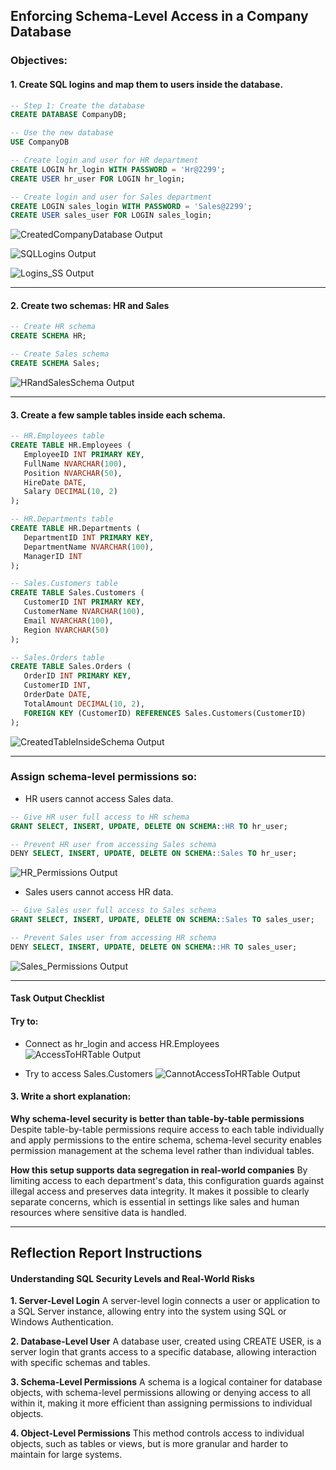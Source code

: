  ## Enforcing Schema-Level Access in a Company Database
 ### Objectives:

 #### 1. Create SQL logins and map them to users inside the database.
 ```sql
-- Step 1: Create the database
CREATE DATABASE CompanyDB;

-- Use the new database
USE CompanyDB

-- Create login and user for HR department
CREATE LOGIN hr_login WITH PASSWORD = 'Hr@2299';
CREATE USER hr_user FOR LOGIN hr_login;

-- Create login and user for Sales department
CREATE LOGIN sales_login WITH PASSWORD = 'Sales@2299';
CREATE USER sales_user FOR LOGIN sales_login;
```

![CreatedCompanyDatabase Output](./image/CompanyDB.png)

![SQLLogins Output](./image/SQL_Logins.png)

![Logins_SS Output](./image/Logins.png)

------------------

#### 2. Create two schemas: HR and Sales
 ```sql
-- Create HR schema
CREATE SCHEMA HR;

-- Create Sales schema
CREATE SCHEMA Sales;
```
![HRandSalesSchema Output](./image/HRSalesSchemas.png)

------------------

#### 3. Create a few sample tables inside each schema.
 ```sql
-- HR.Employees table
CREATE TABLE HR.Employees (
    EmployeeID INT PRIMARY KEY,
    FullName NVARCHAR(100),
    Position NVARCHAR(50),
    HireDate DATE,
    Salary DECIMAL(10, 2)
);

-- HR.Departments table
CREATE TABLE HR.Departments (
    DepartmentID INT PRIMARY KEY,
    DepartmentName NVARCHAR(100),
    ManagerID INT
);

-- Sales.Customers table
CREATE TABLE Sales.Customers (
    CustomerID INT PRIMARY KEY,
    CustomerName NVARCHAR(100),
    Email NVARCHAR(100),
    Region NVARCHAR(50)
);

-- Sales.Orders table
CREATE TABLE Sales.Orders (
    OrderID INT PRIMARY KEY,
    CustomerID INT,
    OrderDate DATE,
    TotalAmount DECIMAL(10, 2),
    FOREIGN KEY (CustomerID) REFERENCES Sales.Customers(CustomerID)
);
```
![CreatedTableInsideSchema Output](./image/TableInsideSchema.png)

--------------

### Assign schema-level permissions so:

- HR users cannot access Sales data.
```sql
-- Give HR user full access to HR schema
GRANT SELECT, INSERT, UPDATE, DELETE ON SCHEMA::HR TO hr_user;

-- Prevent HR user from accessing Sales schema
DENY SELECT, INSERT, UPDATE, DELETE ON SCHEMA::Sales TO hr_user;
```
![HR_Permissions Output](./image/HRPermissions.png)

- Sales users cannot access HR data.
```sql
-- Give Sales user full access to Sales schema
GRANT SELECT, INSERT, UPDATE, DELETE ON SCHEMA::Sales TO sales_user;

-- Prevent Sales user from accessing HR schema
DENY SELECT, INSERT, UPDATE, DELETE ON SCHEMA::HR TO sales_user;
```

![Sales_Permissions Output](./image/SalesPermissions.png)

-------------------

#### Task Output Checklist

#### Try to:

- Connect as hr_login and access HR.Employees
![AccessToHRTable Output](./image/AccessToHRTable.png)

- Try to access Sales.Customers
![CannotAccessToHRTable Output](./image/CannotAccessToHR.png)



#### 3. Write a short explanation:
**Why schema-level security is better than table-by-table permissions**
Despite table-by-table permissions require access to each table individually and apply permissions to the entire schema, schema-level security enables permission management at the schema level rather than individual tables.

**How this setup supports data segregation in real-world companies**
By limiting access to each department's data, this configuration guards against illegal access and preserves data integrity.  It makes it possible to clearly separate concerns, which is essential in settings like sales and human resources where sensitive data is handled.

-------------------
## Reflection Report Instructions

#### Understanding SQL Security Levels and Real-World Risks
**1. Server-Level Login**
A server-level login connects a user or application to a SQL Server instance, allowing entry into the system using SQL or Windows Authentication.

**2. Database-Level User**
A database user, created using CREATE USER, is a server login that grants access to a specific database, allowing interaction with specific schemas and tables.

**3. Schema-Level Permissions**
A schema is a logical container for database objects, with schema-level permissions allowing or denying access to all within it, making it more efficient than assigning permissions to individual objects.

**4. Object-Level Permissions**
This method controls access to individual objects, such as tables or views, but is more granular and harder to maintain for large systems.



